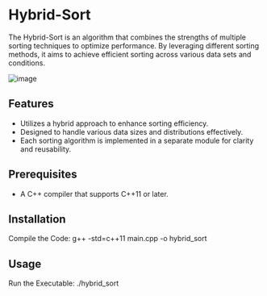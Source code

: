 # Hybrid-Sort

The Hybrid-Sort is an algorithm that combines the strengths of multiple sorting techniques to optimize performance. By leveraging different sorting methods, it aims to achieve efficient sorting across various data sets and conditions.

![image](https://github.com/user-attachments/assets/dfc266e4-b594-48f1-9082-2c9e00c22af6)

## Features

-  Utilizes a hybrid approach to enhance sorting efficiency.
-  Designed to handle various data sizes and distributions effectively.
-  Each sorting algorithm is implemented in a separate module for clarity and reusability.


## Prerequisites

- A C++ compiler that supports C++11 or later.

## Installation
Compile the Code:
g++ -std=c++11 main.cpp -o hybrid_sort

## Usage
Run the Executable:
./hybrid_sort


